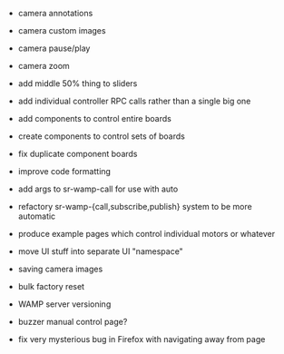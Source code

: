 - camera annotations
- camera custom images
- camera pause/play
- camera zoom
- add middle 50% thing to sliders

- add individual controller RPC calls rather than a single big one
- add components to control entire boards
- create components to control sets of boards
- fix duplicate component boards
- improve code formatting

- add args to sr-wamp-call for use with auto
- refactory sr-wamp-{call,subscribe,publish} system to be more automatic

- produce example pages which control individual motors or whatever
- move UI stuff into separate UI "namespace"

- saving camera images
- bulk factory reset
- WAMP server versioning
- buzzer manual control page?
- fix very mysterious bug in Firefox with navigating away from page
